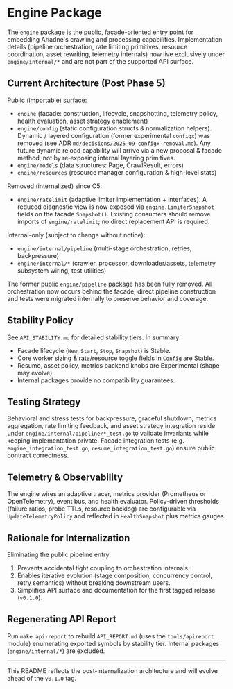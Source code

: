 # Engine Package

The `engine` package is the public, façade-oriented entry point for embedding Ariadne's crawling and processing capabilities. Implementation details (pipeline orchestration, rate limiting primitives, resource coordination, asset rewriting, telemetry internals) now live exclusively under `engine/internal/*` and are not part of the supported API surface.

## Current Architecture (Post Phase 5)

Public (importable) surface:

- `engine` (facade: construction, lifecycle, snapshotting, telemetry policy, health evaluation, asset strategy enablement)
- `engine/config` (static configuration structs & normalization helpers). Dynamic / layered configuration (former experimental `configx`) was removed (see ADR `md/decisions/2025-09-configx-removal.md`). Any future dynamic reload capability will arrive via a new proposal & facade method, not by re‑exposing internal layering primitives.
- `engine/models` (data structures: Page, CrawlResult, errors)
- `engine/resources` (resource manager configuration & high-level stats)

Removed (internalized) since C5:

- `engine/ratelimit` (adaptive limiter implementation + interfaces). A reduced diagnostic view is now exposed via `engine.LimiterSnapshot` fields on the facade `Snapshot()`. Existing consumers should remove imports of `engine/ratelimit`; no direct replacement API is required.

Internal-only (subject to change without notice):

- `engine/internal/pipeline` (multi-stage orchestration, retries, backpressure)
- `engine/internal/*` (crawler, processor, downloader/assets, telemetry subsystem wiring, test utilities)

The former public `engine/pipeline` package has been fully removed. All orchestration now occurs behind the facade; direct pipeline construction and tests were migrated internally to preserve behavior and coverage.

## Stability Policy

See `API_STABILITY.md` for detailed stability tiers. In summary:

- Facade lifecycle (`New`, `Start`, `Stop`, `Snapshot`) is Stable.
- Core worker sizing & rate/resource toggle fields in `Config` are Stable.
- Resume, asset policy, metrics backend knobs are Experimental (shape may evolve).
- Internal packages provide no compatibility guarantees.

## Testing Strategy

Behavioral and stress tests for backpressure, graceful shutdown, metrics aggregation, rate limiting feedback, and asset strategy integration reside under `engine/internal/pipeline/*_test.go` to validate invariants while keeping implementation private. Facade integration tests (e.g. `engine_integration_test.go`, `resume_integration_test.go`) ensure public contract correctness.

## Telemetry & Observability

The engine wires an adaptive tracer, metrics provider (Prometheus or OpenTelemetry), event bus, and health evaluator. Policy-driven thresholds (failure ratios, probe TTLs, resource backlog) are configurable via `UpdateTelemetryPolicy` and reflected in `HealthSnapshot` plus metrics gauges.

## Rationale for Internalization

Eliminating the public pipeline entry:

1. Prevents accidental tight coupling to orchestration internals.
2. Enables iterative evolution (stage composition, concurrency control, retry semantics) without breaking downstream users.
3. Simplifies API surface and documentation for the first tagged release (`v0.1.0`).

## Regenerating API Report

Run `make api-report` to rebuild `API_REPORT.md` (uses the `tools/apireport` module) enumerating exported symbols by stability tier. Internal packages (`engine/internal/*`) are excluded.

---

This README reflects the post-internalization architecture and will evolve ahead of the `v0.1.0` tag.
